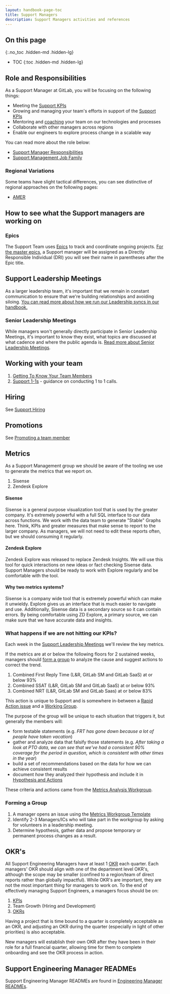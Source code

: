 ```yaml
---
layout: handbook-page-toc
title: Support Managers
description: Support Managers activities and references
---
```


## On this page
{:.no_toc .hidden-md .hidden-lg}

- TOC
{:toc .hidden-md .hidden-lg}

## Role and Responsibilities

As a Support Manager at GitLab, you will be focusing on the following things:

- Meeting the [Support KPIs](https://about.gitlab.com/handbook/support/performance-indicators/)
- Growing and managing your team's efforts in support of the [Support KPIs](https://about.gitlab.com/handbook/support/performance-indicators/)
- Mentoring and [coaching](https://about.gitlab.com/handbook/leadership/coaching/) your team on our technologies and processes
- Collaborate with other managers across regions
- Enable our engineers to explore process change in a scalable way

You can read more about the role below:

- [Support Manager Responsibilities](https://about.gitlab.com/handbook/support/managers/manager-responsibilities.html)
- [Support Management Job Family](https://about.gitlab.com/job-families/engineering/support-management/)

### Regional Variations

Some teams have slight tactical differences, you can see distinctive of regional approaches on the following pages:
- [AMER](/handbook/support/managers/amer/)

## How to see what the Support managers are working on

### Epics

The Support Team uses [Epics](https://gitlab.com/groups/gitlab-com/support/-/epics/) to track and coordinate ongoing projects. [For the master epics](https://gitlab.com/groups/gitlab-com/support/-/epics?scope=all&utf8=%E2%9C%93&state=opened&search=area%3A), a Support manager will be assigned as a Directly Responsible Individual (DRI) you will see their name in parentheses after the Epic title.

## Support Leadership Meetings

As a larger leadership team, it's important that we remain in constant communication to ensure that we're building relationships and avoiding siloing. [You can read more about how we run our Leadership syncs in our handbook.](/handbook/support/managers/leadership-sync.html)

### Senior Leadership Meetings

While managers won't generally directly participate in Senior Leadership Meetings, it's important to know they exist, what topics are discussed at what cadence and where the public agenda is. [Read more about Senior Leadership Meetings](/handbook/support/managers/senior/senior-leadership-sync.html).

## Working with your team

1. [Getting To Know Your Team Members](/handbook/support/managers/getting-to-know-you.html)
1. [Support 1-1s](/handbook/support/managers/support-1-1s.html) - guidance on conducting 1 to 1 calls.

## Hiring

See [Support Hiring](hiring.html)

## Promotions

See [Promoting a team member](promoting-a-support-team-member.html)

## Metrics

As a Support Management group we should be aware of the tooling we use to generate the metrics that we report on.

1. Sisense
1. Zendesk Explore

#### Sisense

Sisense is a general purpose visualization tool that is used by the greater company.
It's extremely powerful with a full SQL interface to our data across functions.
We work with the data team to generate "Stable" Graphs here. Think, KPIs and greater measures that make sense to report to the larger company.
As managers, we will not need to edit these reports often, but we should consuming it regularly.

#### Zendesk Explore

Zendesk Explore was released to replace Zendesk Insights. We will use this tool
for quick interactions on new ideas or fact checking Sisense data. Support Managers
should be ready to work with Explore regularly and be comfortable with the tool.

#### Why two metrics systems?

Sisense is a company wide tool that is extremely powerful which can make it unwieldy.
Explore gives us an interface that is much easier to navigate and use.
Additionally, Sisense data is a secondary source so it can contain errors.
By being comfortable using ZD Explore, a primary source, we can make sure that we have accurate data and insights.

### What happens if we are not hitting our KPIs?

Each week in the [Support Leadership Meetings](#support-leadership-meetings) we'll review the key metrics.

If the metrics are at or below the following floors for 2 sustained weeks, managers should [form a group](#forming-a-group) to analyze the cause and suggest actions to correct the trend.

1. Combined First Reply Time (L&R, GitLab SM and GitLab SaaS) at or below 93%
1. Combined SSAT (L&R, GitLab SM and GitLab SaaS) at or below 93%
1. Combined NRT (L&R, GitLab SM and GitLab Saas) at or below 83%

This action is unique to Support and is somewhere in-between a [Rapid Action issue](/handbook/engineering/development/#rapid-action-issue) and a [Working Group](/company/team/structure/working-groups/).

The purpose of the group will be unique to each situation that triggers it, but generally the members will:

- form testable statements (e.g. _FRT has gone down because a lot of people have taken vacation_)
- gather and analyze data that falsify those statements (e.g. _After taking a look at PTO data, we can see that we've had a consistent 90% coverage for the period in question, which is consistent with other times in the year_)
- build a set of recommendations based on the data for how we can achieve consistent results
- document _how_ they analyzed their hypothesis and include it in [Hypothesis and Actions](metrics-analysis/actions.html)

These criteria and actions came from the [Metrics Analysis Workgroup](metrics-analysis/index.html).

### Forming a Group

1. A manager opens an issue using the [Metrics Workgroup Template](https://gitlab.com/gitlab-com/support/metrics/-/issues/new?issuable_template=Metrics%20Workgroup)
1. Identify 2-3 Managers/ICs who will take part in the workgroup by asking for volunteers in a leadership meeting.
1. Determine hypothesis, gather data and propose temporary or permanent process changes as a result.

## OKR's

All Support Engineering Managers have at least 1 [OKR](https://about.gitlab.com/company/okrs/#what-are-okrs) each quarter. Each managers' OKR should align with one of the department level OKR's, although the scope may be smaller (confined to a region/team of direct reports rather than globally impactful). While OKR's are important, they are not the most important thing for managers to work on. To the end of effectively managing Support Engineers, a managers focus should be on:

1. [KPIs](https://about.gitlab.com/handbook/support/performance-indicators/)
1. Team Growth (Hiring and Development)
1. [OKRs](https://about.gitlab.com/handbook/engineering/#engineering-okr-process)

Having a project that is time bound to a quarter is completely acceptable as an OKR, and adjusting an OKR during the quarter (especially in light of other priorities) is also acceptable.

New managers will establish their own OKR after they have been in their role for a full financial quarter, allowing time for them to complete onboarding and see the OKR process in action.

## Support Engineering Manager READMEs

Support Engineering Manager READMEs are found in [Engineering Manager READMEs](/handbook/engineering/readmes/).

